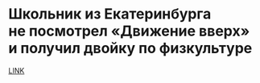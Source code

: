 # Школьник из Екатеринбурга не посмотрел «Движение вверх» и получил двойку по физкультуре 



[LINK](https://varlamov.ru/3147592.html)
